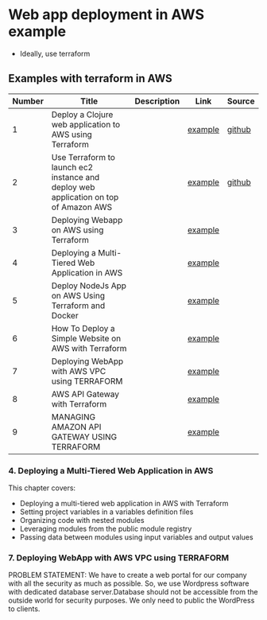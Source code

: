 # Web app deployment in AWS example

- Ideally, use terraform

## Examples with terraform in AWS

|  Number |  Title | Description  | Link  | Source  |
|---|---|---|---|---|
| 1 | Deploy a Clojure web application to AWS using Terraform  |   |  [example](https://circleci.com/blog/deploy-a-clojure-web-application-to-aws-using-terraform/?utm_source=google&utm_medium=sem&utm_campaign=sem-google-dg--uscan-en-dsa-maxConv-auth-brand&utm_term=g_-_c__dsa_&utm_content=&gclid=CjwKCAjwo_KXBhAaEiwA2RZ8hFxyUz_6e2dq-ZDkm0lADxrCA2bYfiR2MumcniTHxB1QStfsVxRHzhoCmlIQAvD_BwE) | [github](https://github.com/chrishowejones/blog-film-ratings) |
| 2 | Use Terraform to launch ec2 instance and deploy web application on top of Amazon AWS  |   |  [example](https://florientdogbe.medium.com/use-terraform-to-launch-ec2-instance-and-deploy-web-application-on-top-of-amazon-aws-7a29a9167963) | [github](https://github.com/florient2016/myweb.git) |
| 3 | Deploying Webapp on AWS using Terraform |   | [example](https://awstip.com/deploying-webapp-on-the-top-of-aws-using-terraform-8fd6401f612c)  |  |
| 4 | Deploying a Multi-Tiered Web Application in AWS  |   | [example](https://livebook.manning.com/book/terraform-in-action/chapter-4/v-11/1)  |  |
| 5 | Deploy NodeJs App on AWS Using Terraform and Docker | | [example](https://codelabs.transcend.io/codelabs/node-terraform/index.html?index=..%2F..index#0) | |
| 6 | How To Deploy a Simple Website on AWS with Terraform | | [example](https://almad.blog/notes/2020/ddcz-terraform/) | |
| 7 | Deploying WebApp with AWS VPC using TERRAFORM | | [example](https://www.linkedin.com/pulse/deploying-webapp-aws-vpc-mansi-das/) | |
| 8 | AWS API Gateway with Terraform | | [example](https://medium.com/onfido-tech/aws-api-gateway-with-terraform-7a2bebe8b68f) | |
| 9 | MANAGING AMAZON API GATEWAY USING TERRAFORM | | [example](https://hands-on.cloud/managing-amazon-api-gateway-using-terraform/) | |

### 4. Deploying a Multi-Tiered Web Application in AWS

This chapter covers:
- Deploying a multi-tiered web application in AWS with Terraform
- Setting project variables in a variables definition files
- Organizing code with nested modules
- Leveraging modules from the public module registry
- Passing data between modules using input variables and output values

### 7. Deploying WebApp with AWS VPC using TERRAFORM

PROBLEM STATEMENT:
We have to create a web portal for our company with all the security as much as possible. So, we use Wordpress software with dedicated database server.Database should not be accessible from the outside world for security purposes. We only need to public the WordPress to clients.

